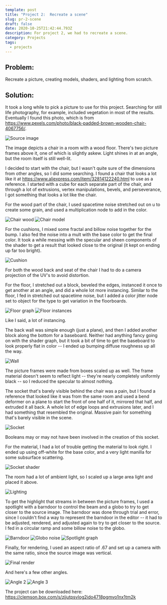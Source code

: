 ```yaml
---
template: post
title: "Project 2:  Recreate a scene"
slug: pr-2-scene
draft: false
date: 2020-10-25T21:42:44.793Z
description: For project 2, we had to recreate a scene.
category: Projects
tags:
  - projects
---
```

## Problem:

Recreate a picture, creating models, shaders, and lighting from scratch.

## Solution:

It took a long while to pick a picture to use for this project. Searching for still life photography, for example, included vegetation in most of the results. Eventually I found this photo, which is from <https://www.pexels.com/photo/black-padded-brown-wooden-chair-4067756/>.

![Source image](/media/pr2-source.jpg "Source image")

The image depicts a chair in a room with a wood floor. There's two picture frames above it, one of which is slightly askew. Light shines in at an angle, but the room itself is still well-lit.

I decided to start with the chair, but I wasn't quite sure of the dimensions from other angles, so I did some searching. I found a chair that looks a lot like it at <https://www.aliexpress.com/item/32814122240.html> to use as a reference. I started with a cube for each separate part of the chair, and through a lot of extrusions, vertex manipulations, bevels, and perseverance, I got something that looks a lot like the chair.

For the wood part of the chair, I used spacetime noise stretched out on u to create some grain, and used a multiplication node to add in the color.

![Chair wood](/media/pr2-chairWood.png "Chair wood graph")
![Chair model](/media/pr2-chair.png "Chair model")

For the cushions, I mixed some fractal and billow noise together for the bump. I also fed the noise into a mult with the base color to get the final color. It took a while messing with the specular and sheen components of the shader to get a result that looked close to the original (it kept on ending up far too bright).

![Cushion](/media/pr2-leather.png "Leather graph")

For both the wood back and seat of the chair I had to do a camera projection of the UV's to avoid distortion.

For the floor, I stretched out a block, beveled the edges, instanced it once to get another at an angle, and did a whole lot more instancing. Similar to the floor, I fed in stretched out spacetime noise, but I added a color jitter node set to object for the type to get variation in the floorboards.

![Floor graph](/media/pr2-floor.png "Floor graph")
![Floor instances](/media/pr2-instancing.png "Whole 'lotta instancing")

Like I said, a lot of instancing.

The back wall was simple enough (just a plane), and then I added another block along the bottom for a baseboard. Neither had anything fancy going on with the shader graph, but it took a bit of time to get the baseboard to look properly flat in color -- I ended up bumping diffuse roughness up all the way.

![Wall](/media/pr2-wall.png "Wall")

The picture frames were made from boxes scaled up as well. The frame material doesn't seem to reflect light -- they're nearly completely uniformly black -- so I reduced the specular to almost nothing.

The socket that's barely visible behind the chair was a pain, but I found a reference that looked like it was from the same room and used a bend deformer on a plane to start the front of one half of it, mirrored that half, and extruded it all back. A whole lot of edge loops and extrusions later, and I had something that resembled the original. Massive pain for something that's barely visible in the scene.

![Socket](/media/pr2-socket.png "Booleans may have been involved")

Booleans may or may not have been involved in the creation of this socket.

For the material, I had a lot of trouble getting the material to look right. I ended up using off-white for the base color, and a very light manilla for some subsurface scattering.

![Socket shader](/media/pr2-socketShader.png "Socket shader")

The room had a lot of ambient light, so I scaled up a large area light and placed it above.

![Lighting](/media/pr2-lighting.png "Lighting")

To get the highlight that streams in between the picture frames, I used a spotlight with a barndoor to control the beam and a globo to try to get closer to the source image. The barndoor was done through trial and error, since I couldn't find a way to represent the barndoor in the editor -- it had to be adjusted, rendered, and adjusted again to try to get closer to the source. I fed in a circular ramp and some billow noise to the globo.

![Barndoor](/media/pr2-barndoor.png "Barndoor")
![Globo noise](/media/pr2-globo-noise.png "Globo noise")
![Spotlight graph](/media/pr2-spotlight.png "Spotlight graph")

Finally, for rendering, I used an aspect ratio of .67 and set up a camera with the same ratio, since the source image was vertical.

![Final render](/media/pr2-vertical.png "Final render")

And here's a few other angles.

![Angle 2](/media/pr2-second.png "Second shot")
![Angle 3](/media/pr2-third.png "Third shot")

The project can be downloaded here:  <https://clemson.box.com/s/zjjutpsvlog2ido4718pgmvo1nx1tm2k>
